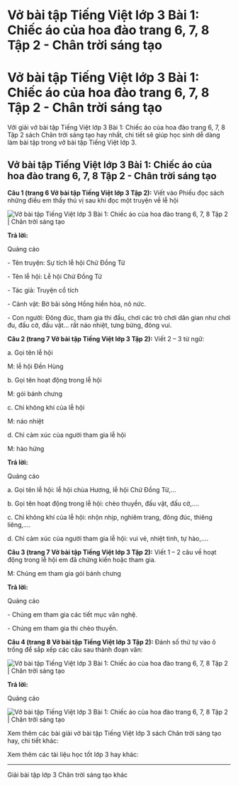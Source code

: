 # Vở bài tập Tiếng Việt lớp 3 Bài 1: Chiếc áo của hoa đào trang 6, 7, 8 Tập 2 - Chân trời sáng tạo

# Vở bài tập Tiếng Việt lớp 3 Bài 1: Chiếc áo của hoa đào trang 6, 7, 8 Tập 2 - Chân trời sáng tạo

Với giải vở bài tập Tiếng Việt lớp 3 Bài 1: Chiếc áo của hoa đào trang 6, 7, 8 Tập 2 sách Chân trời sáng tạo hay nhất, chi tiết sẽ giúp học sinh dễ dàng làm bài tập trong vở bài tập Tiếng Việt lớp 3.

## Vở bài tập Tiếng Việt lớp 3 Bài 1: Chiếc áo của hoa đào trang 6, 7, 8 Tập 2 - Chân trời sáng tạo

**Câu 1 (trang 6 Vở bài tập Tiếng Việt lớp 3 Tập 2):** Viết vào Phiếu đọc sách những điều em thấy thú vị sau khi đọc một truyện về lễ hội

![Vở bài tập Tiếng Việt lớp 3 Bài 1: Chiếc áo của hoa đào trang 6, 7, 8 Tập 2 | Chân trời sáng tạo](https://vietjack.com/vbt-tieng-viet-3-ct/images/bai-1-chiec-ao-cua-hoa-dao.PNG)

**Trả lời:**

Quảng cáo

\- Tên truyện: Sự tích lễ hội Chử Đồng Tử

\- Tên lễ hội: Lễ hội Chử Đồng Tử

\- Tác giả: Truyện cổ tích

\- Cảnh vật: Bờ bãi sông Hồng hiền hòa, nô nức.

\- Con người: Đông đúc, tham gia thi đấu, chơi các trò chơi dân gian như chơi đu, đấu cờ, đấu vật… rất náo nhiệt, tưng bừng, đông vui.

**Câu 2 (trang 7 Vở bài tập Tiếng Việt lớp 3 Tập 2):** Viết 2 – 3 từ ngữ:

a. Gọi tên lễ hội

M: lễ hội Đền Hùng

b. Gọi tên hoạt động trong lễ hội

M: gói bánh chưng

c. Chỉ không khí của lễ hội

M: náo nhiệt

d. Chỉ cảm xúc của người tham gia lễ hội

M: hào hứng

**Trả lời:**

Quảng cáo

a. Gọi tên lễ hội: lễ hội chùa Hương, lễ hội Chử Đồng Tử,…

b. Gọi tên hoạt động trong lễ hội: chèo thuyền, đấu vật, đấu cờ,….

c. Chỉ không khí của lễ hội: nhộn nhịp, nghiêm trang, đông đúc, thiêng liêng,….

d. Chỉ cảm xúc của người tham gia lễ hội: vui vẻ, nhiệt tình, tự hào,….

**Câu 3 (trang 7 Vở bài tập Tiếng Việt lớp 3 Tập 2):** Viết 1 – 2 câu về hoạt động trong lễ hội em đã chứng kiến hoặc tham gia.

M: Chúng em tham gia gói bánh chưng

**Trả lời:**

Quảng cáo

\- Chúng em tham gia các tiết mục văn nghệ.

\- Chúng em tham gia thi chèo thuyền.

**Câu 4 (trang 8 Vở bài tập Tiếng Việt lớp 3 Tập 2):** Đánh số thứ tự vào ô trống để sắp xếp các câu sau thành đoạn văn:

![Vở bài tập Tiếng Việt lớp 3 Bài 1: Chiếc áo của hoa đào trang 6, 7, 8 Tập 2 | Chân trời sáng tạo](https://vietjack.com/vbt-tieng-viet-3-ct/images/bai-1-chiec-ao-cua-hoa-dao-1.PNG)

**Trả lời:**

Quảng cáo

![Vở bài tập Tiếng Việt lớp 3 Bài 1: Chiếc áo của hoa đào trang 6, 7, 8 Tập 2 | Chân trời sáng tạo](https://vietjack.com/vbt-tieng-viet-3-ct/images/bai-1-chiec-ao-cua-hoa-dao-2.PNG)

Xem thêm các bài giải vở bài tập Tiếng Việt lớp 3 sách Chân trời sáng tạo hay, chi tiết khác:

Xem thêm các tài liệu học tốt lớp 3 hay khác:

* * *

Giải bài tập lớp 3 Chân trời sáng tạo khác
